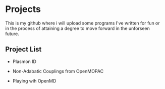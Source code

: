 # Projects
This is my github where i will upload some programs I've written for fun or in the process of attaining a degree to move forward in the unforseen future.

## Project List

- Plasmon ID

- Non-Adabatic Couplings from OpenMOPAC

- Playing wih OpenMD
